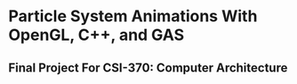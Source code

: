 # Particle System Animations With OpenGL, C++, and GAS
## Final Project For CSI-370: Computer Architecture
